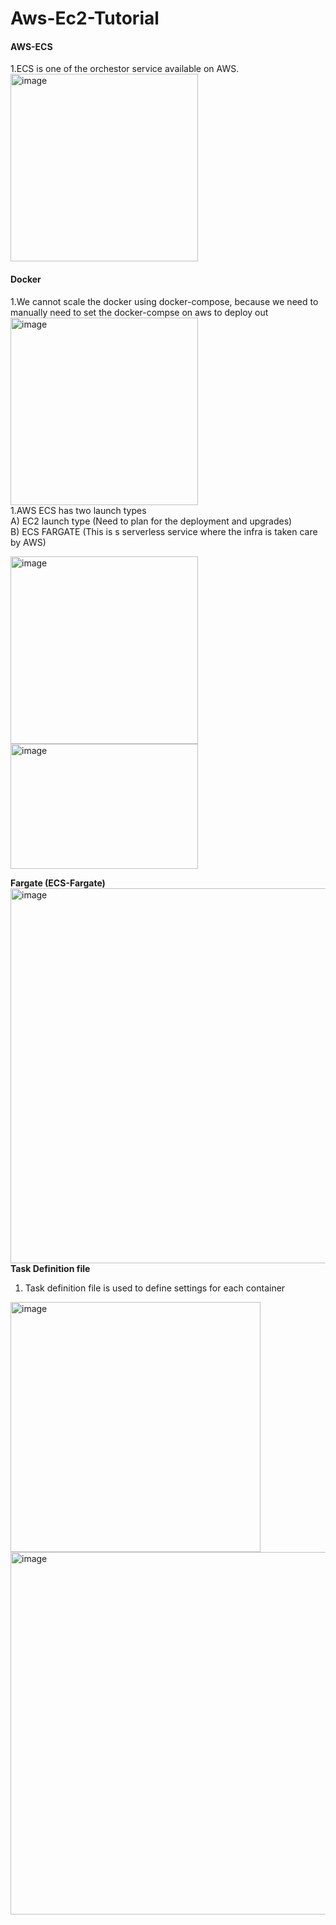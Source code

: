 # Aws-Ec2-Tutorial
<h4>AWS-ECS</h4>
1.ECS is one of the orchestor service available on AWS.</br>
<img width="300" alt="image" src="https://github.com/vamshikrish007/Aws-Ec2-Tutorial/assets/17798810/2497cd97-a3e0-402d-acbd-26e639302057">
<h4>Docker</h4>
1.We cannot scale the docker using docker-compose, because we need to manually need to set the docker-compse on aws to deploy out 
<img width="300" alt="image" src="https://github.com/vamshikrish007/Aws-Ec2-Tutorial/assets/17798810/d029598f-ec40-4310-9d0e-d31dca11d140"> <br
                                                                                                                                              
1.AWS ECS has two launch types <br/>
A) EC2 launch type (Need to plan for the deployment and upgrades) <br/>
B) ECS FARGATE (This is s serverless service where the infra is taken care by AWS) <br/>

<img width="300" alt="image" src="https://github.com/vamshikrish007/Aws-Ec2-Tutorial/assets/17798810/d557dc7d-4f3b-423c-95d8-39c43b8ea5df"> 
<img width="300" height ='200' alt="image" src="https://github.com/vamshikrish007/Aws-Ec2-Tutorial/assets/17798810/d3d22026-d57d-4d63-8a53-236e5c7b7467"><br/>

<b>Fargate (ECS-Fargate)</b> <br/>
<img width="600" alt="image" src="https://github.com/vamshikrish007/Aws-Ec2-Tutorial/assets/17798810/24c5cbda-c8bb-4358-b2ee-da6a5b6bed79"> <br/>
<b>Task Definition file</b> <br/>
1. Task definition file is used to define settings for each container <br/>
<img width="400" alt="image" src="https://github.com/vamshikrish007/Aws-Ec2-Tutorial/assets/17798810/cb66796e-cecd-4fda-aee8-ac206869e810">
<img width="580" alt="image" src="https://github.com/vamshikrish007/Aws-Ec2-Tutorial/assets/17798810/7f6de821-a7ad-40f8-9bbe-2bf2d117efef">






